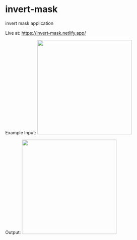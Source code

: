 # invert-mask
invert mask application

Live at: 
https://invert-mask.netlify.app/

Example Input:
<img src="https://user-images.githubusercontent.com/63675087/230492739-cdf16f9f-d200-42f7-8c15-23a22c7ce904.jpg" width="300" height="auto">

Output: 
<img src="https://user-images.githubusercontent.com/63675087/230492784-019cf76e-3296-4842-ac9a-d00c54c5a76b.png" width="300" height="auto">
